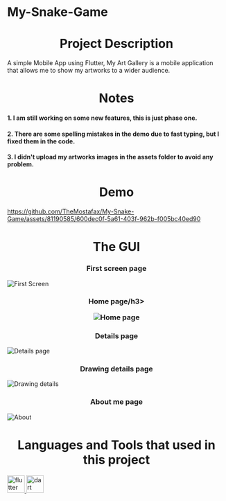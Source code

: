 # My-Snake-Game

<h1 align="center">Project Description </h1>

A simple Mobile App using Flutter, My Art Gallery is a mobile application that allows me to show my artworks to a wider audience.



<h1 align="center">Notes</h1>
<h4 align="left">1. I am still working on some new features, this is just phase one.</h4>
<h4 align="left">2. There are some spelling mistakes in the demo due to fast typing, but I fixed them in the code. </h4>
<h4 align="left">3. I didn't upload my artworks images in the assets folder to avoid any problem.</h4>




<h1 align="center">Demo</h1>



https://github.com/TheMostafax/My-Snake-Game/assets/81190585/600dec0f-5a61-403f-962b-f005bc40ed90



<h1 align="center">The GUI</h1>



<h3 align="center">First screen page</h3>

![First Screen](https://github.com/TheMostafax/My-Snake-Game/assets/81190585/5c18eb74-c3e8-4cf6-a9a1-2e2190cbff11)



<h3 align="center">Home page/h3>

![Home page](https://github.com/TheMostafax/My-Snake-Game/assets/81190585/562673d1-1fe0-4a57-95ea-4a5bf1297920)



<h3 align="center">Details page</h3>


![Details page](https://github.com/TheMostafax/My-Snake-Game/assets/81190585/b9b30b46-690a-44d1-975f-79e156a43163)




<h3 align="center">Drawing details page</h3>


![Drawing details](https://github.com/TheMostafax/My-Snake-Game/assets/81190585/f6e65cba-5129-47bf-87f0-d9e06fe7b112)



<h3 align="center">About me page </h3>


![About](https://github.com/TheMostafax/My-Snake-Game/assets/81190585/b637cefe-4be1-4e50-8c94-5e332faedb21)



<h1 align="center">Languages and Tools that used in this project</h1>
<a href="https://flutter.dev" target="_blank" rel="noreferrer"> <img src="https://www.vectorlogo.zone/logos/flutterio/flutterio-icon.svg" alt="flutter" width="40" height="40"/> </a><a href="https://dart.dev" target="_blank" rel="noreferrer"> <img src="https://www.vectorlogo.zone/logos/dartlang/dartlang-icon.svg" alt="dart" width="40" height="40"/> </a>

